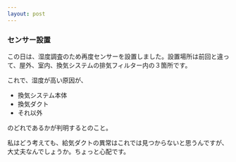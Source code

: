 ```yaml
---
layout: post
---
```

<h3>センサー設置</h3>
<p>この日は、湿度調査のため再度センサーを設置しました。設置場所は前回と違って、屋外、室内、換気システムの排気フィルター内の３箇所です。</p>
<p>これで、湿度が高い原因が、</p>
<ul>
<li>換気システム本体</li>
<li>換気ダクト</li>
<li>それ以外</li>
</ul>
<p>のどれであるかが判明するとのこと。</p>
<p>私はどう考えても、給気ダクトの異常はこれでは見つからないと思うんですが、大丈夫なんでしょうか。ちょっと心配です。</p>
